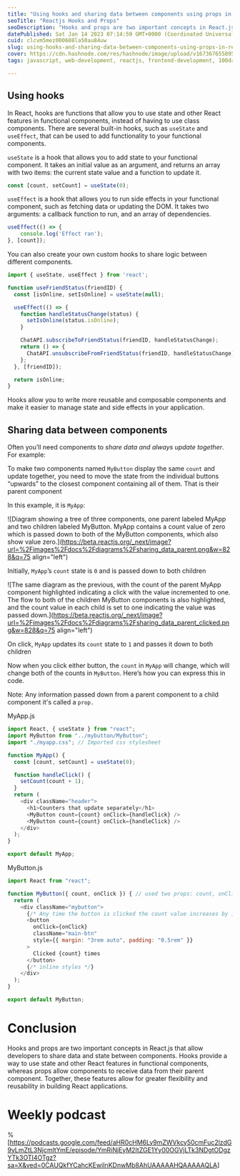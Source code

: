 ```yaml
---
title: "Using hooks and sharing data between components using props in reactjs"
seoTitle: "Reactjs Hooks and Props"
seoDescription: "Hooks and props are two important concepts in React.js that allow developers to share data and state between components."
datePublished: Sat Jan 14 2023 07:14:59 GMT+0000 (Coordinated Universal Time)
cuid: clcvm5mez000608la50au84uw
slug: using-hooks-and-sharing-data-between-components-using-props-in-reactjs
cover: https://cdn.hashnode.com/res/hashnode/image/upload/v1673676558958/2389ef66-ed8b-48c8-8280-5562b8c02a66.png
tags: javascript, web-development, reactjs, frontend-development, 100daysofcode

---
```


## **Using hooks**

In React, hooks are functions that allow you to use state and other React features in functional components, instead of having to use class components. There are several built-in hooks, such as `useState` and `useEffect`, that can be used to add functionality to your functional components.

`useState` is a hook that allows you to add state to your functional component. It takes an initial value as an argument, and returns an array with two items: the current state value and a function to update it.

```javascript
const [count, setCount] = useState(0);
```

`useEffect` is a hook that allows you to run side effects in your functional component, such as fetching data or updating the DOM. It takes two arguments: a callback function to run, and an array of dependencies.

```javascript
useEffect(() => {
    console.log('Effect ran');
}, [count]);
```

You can also create your own custom hooks to share logic between different components.

```javascript
import { useState, useEffect } from 'react';

function useFriendStatus(friendID) {
  const [isOnline, setIsOnline] = useState(null);

  useEffect(() => {
    function handleStatusChange(status) {
      setIsOnline(status.isOnline);
    }

    ChatAPI.subscribeToFriendStatus(friendID, handleStatusChange);
    return () => {
      ChatAPI.unsubscribeFromFriendStatus(friendID, handleStatusChange);
    };
  }, [friendID]);

  return isOnline;
}
```

Hooks allow you to write more reusable and composable components and make it easier to manage state and side effects in your application.

## **Sharing data between components**

Often you’ll need components to *share data and always update together*. For example:

To make two components named `MyButton` display the same `count` and update together, you need to move the state from the individual buttons “upwards” to the closest component containing all of them. That is their parent component

In this example, it is `MyApp`:

![Diagram showing a tree of three components, one parent labeled MyApp and two children labeled MyButton. MyApp contains a count value of zero which is passed down to both of the MyButton components, which also show value zero.](https://beta.reactjs.org/_next/image?url=%2Fimages%2Fdocs%2Fdiagrams%2Fsharing_data_parent.png&w=828&q=75 align="left")

Initially, `MyApp`’s `count` state is `0` and is passed down to both children

![The same diagram as the previous, with the count of the parent MyApp component highlighted indicating a click with the value incremented to one. The flow to both of the children MyButton components is also highlighted, and the count value in each child is set to one indicating the value was passed down.](https://beta.reactjs.org/_next/image?url=%2Fimages%2Fdocs%2Fdiagrams%2Fsharing_data_parent_clicked.png&w=828&q=75 align="left")

On click, `MyApp` updates its `count` state to `1` and passes it down to both children

Now when you click either button, the `count` in `MyApp` will change, which will change both of the counts in `MyButton`. Here’s how you can express this in code.

Note: Any information passed down from a parent component to a child component it's called a `prop.`

MyApp.js

```javascript
import React, { useState } from "react";
import MyButton from "../mybutton/MyButton";
import "./myapp.css"; // Imported css stylesheet

function MyApp() {
  const [count, setCount] = useState(0);

  function handleClick() {
    setCount(count + 1);
  }
  return (
    <div className="header">
      <h1>Counters that update separately</h1>
      <MyButton count={count} onClick={handleClick} />
      <MyButton count={count} onClick={handleClick} />
    </div>
  );
}

export default MyApp;
```

MyButton.js

```javascript
import React from "react";

function MyButton({ count, onClick }) { // used two props: count, onClick
  return (
    <div className="mybutton">
      {/* Any time the button is clicked the count value increases by 1" */}
      <button
        onClick={onClick}
        className="main-btn"
        style={{ margin: "3rem auto", padding: "0.5rem" }}
      >
        Clicked {count} times
      </button>
      {/* inline styles */}
    </div>
  );
}

export default MyButton;
```

# Conclusion

Hooks and props are two important concepts in React.js that allow developers to share data and state between components. Hooks provide a way to use state and other React features in functional components, whereas props allow components to receive data from their parent component. Together, these features allow for greater flexibility and reusability in building React applications.

# Weekly podcast

%[https://podcasts.google.com/feed/aHR0cHM6Ly9mZWVkcy50cmFuc2lzdG9yLmZtL3NjcmltYmE/episode/YmRiNjEyM2ItZGE1Yy00OGVjLTk3NDgtODgzYTk3OTI4OTgz?sa=X&ved=0CAUQkfYCahcKEwiInKDnwMb8AhUAAAAAHQAAAAAQLA]
